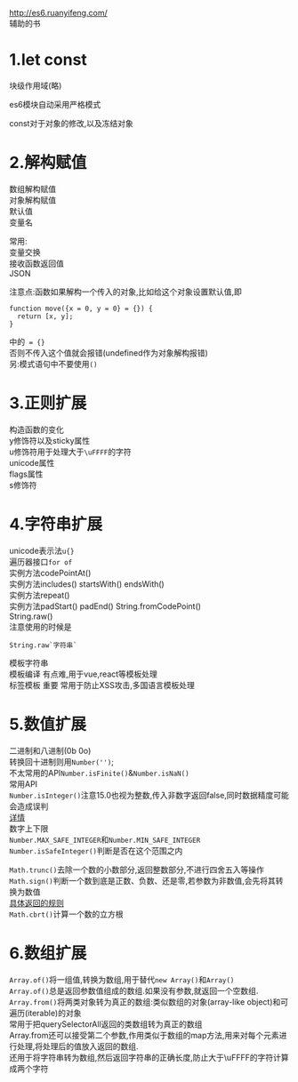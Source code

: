 http://es6.ruanyifeng.com/  
辅助的书  
  
1.let const  
===
块级作用域(略)  
  
es6模块自动采用严格模式
  
const对于对象的修改,以及冻结对象

2.解构赋值  
===
数组解构赋值  
对象解构赋值  
默认值  
变量名  

常用:  
变量交换  
接收函数返回值  
JSON  
  
注意点:函数如果解构一个传入的对象,比如给这个对象设置默认值,即
```
function move({x = 0, y = 0} = {}) {
  return [x, y];
}
```  
中的` = {}`  
否则不传入这个值就会报错(undefined作为对象解构报错)  
另:模式语句中不要使用`()`  
  
3.正则扩展  
===
构造函数的变化  
y修饰符以及sticky属性  
u修饰符用于处理大于`\uFFFF`的字符  
unicode属性  
flags属性  
s修饰符  
  
4.字符串扩展  
===
unicode表示法`u{}`  
遍历器接口`for of`  
实例方法codePointAt()  
实例方法includes()  startsWith() endsWith()  
实例方法repeat()  
实例方法padStart()  padEnd()
String.fromCodePoint()   
String.raw()  
注意使用的时候是
```
String.raw`字符串`
```  
模板字符串  
模板编译  有点难,用于vue,react等模板处理  
标签模板  重要  常用于防止XSS攻击,多国语言模板处理  
  
5.数值扩展
===
二进制和八进制(0b 0o)  
转换回十进制则用`Number('')`;  
不太常用的API`Number.isFinite()`&`Number.isNaN()`  
常用API  
`Number.isInteger()`注意15.0也视为整数,传入非数字返回false,同时数据精度可能会造成误判  
[详情](http://es6.ruanyifeng.com/#docs/number)  
数字上下限  
`Number.MAX_SAFE_INTEGER`和`Number.MIN_SAFE_INTEGER`  
`Number.isSafeInteger()`判断是否在这个范围之内  
  
`Math.trunc()`去除一个数的小数部分,返回整数部分,不进行四舍五入等操作  
`Math.sign()`判断一个数到底是正数、负数、还是零,若参数为非数值,会先将其转换为数值  
[具体返回的规则](http://es6.ruanyifeng.com/#docs/number#Math-sign)  
`Math.cbrt()`计算一个数的立方根  
  
6.数组扩展
===
`Array.of()`将一组值,转换为数组,用于替代`new Array()`和`Array()`  
`Array.of()`总是返回参数值组成的数组.如果没有参数,就返回一个空数组.  
`Array.from()`将两类对象转为真正的数组:类似数组的对象(array-like object)和可遍历(iterable)的对象  
常用于把querySelectorAll返回的类数组转为真正的数组  
Array.from还可以接受第二个参数,作用类似于数组的map方法,用来对每个元素进行处理,将处理后的值放入返回的数组.  
还用于将字符串转为数组,然后返回字符串的正确长度,防止大于\uFFFF的字符计算成两个字符  


